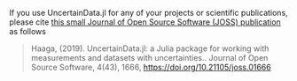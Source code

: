 If you use UncertainData.jl for any of your projects or scientific publications, please cite [this small Journal of Open Source Software (JOSS) publication](https://joss.theoj.org/papers/10.21105/joss.01666) as follows

> Haaga, (2019). UncertainData.jl: a Julia package for working with measurements and datasets with uncertainties.. Journal of Open Source Software, 4(43), 1666, https://doi.org/10.21105/joss.01666
